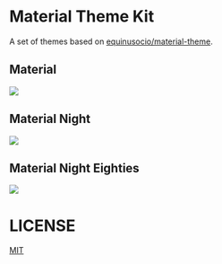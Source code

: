 # Material Theme Kit

A set of themes based on [equinusocio/material-theme](https://github.com/equinusocio/material-theme).

## Material

![](https://raw.githubusercontent.com/Microsoft/vscode-themes/master/material/images/material-preview.png)

## Material Night

![](https://raw.githubusercontent.com/Microsoft/vscode-themes/master/material/images/material-night-preview.png)

## Material Night Eighties

![](https://raw.githubusercontent.com/Microsoft/vscode-themes/master/material/images/material-night-eighties-preview.png)

# LICENSE
[MIT](https://github.com/Microsoft/vscode-themes/blob/master/LICENSE.txt)